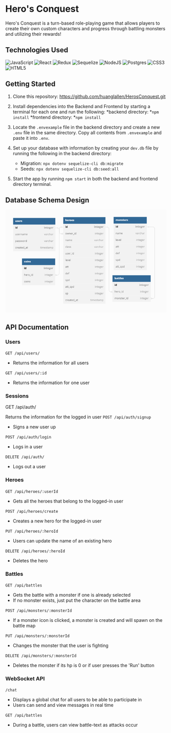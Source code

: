 # Hero's Conquest
Hero's Conquest is a turn-based role-playing game that allows players to create their own custom characters and progress through battling monsters and utilizing their rewards!

## Technologies Used
![JavaScript](https://img.shields.io/badge/javascript-%23323330.svg?style=for-the-badge&logo=javascript&logoColor=%23F7DF1E) 
![React](https://img.shields.io/badge/react-%2320232a.svg?style=for-the-badge&logo=react&logoColor=%2361DAFB) 
![Redux](https://img.shields.io/badge/redux-%23593d88.svg?style=for-the-badge&logo=redux&logoColor=white) 
![Sequelize](https://img.shields.io/badge/Sequelize-52B0E7?style=for-the-badge&logo=Sequelize&logoColor=white) 
![NodeJS](https://img.shields.io/badge/node.js-6DA55F?style=for-the-badge&logo=node.js&logoColor=white)
![Postgres](https://img.shields.io/badge/postgres-%23316192.svg?style=for-the-badge&logo=postgresql&logoColor=white)
![CSS3](https://img.shields.io/badge/css3-%231572B6.svg?style=for-the-badge&logo=css3&logoColor=white)
![HTML5](https://img.shields.io/badge/html5-%23E34F26.svg?style=for-the-badge&logo=html5&logoColor=white)

## Getting Started
1. Clone this repository: https://github.com/huanglallen/HerosConquest.git

2. Install dependencies into the Backend and Frontend by starting a terminal for each one and run the following:
   *backend directory:
       *`npm install`
   *frontend directory:
       *`npm install`
3. Locate the `.envexample` file in the backend directory and create a new `.env` file in the same directory. Copy all contents from `.envexample` and paste it into `.env`.

4. Set up your database with information by creating your `dev.db` file by running the following in the backend directory:
   * Migration: `npx dotenv sequelize-cli db:migrate`
   * Seeds: `npx dotenv sequelize-cli db:seed:all`
  
5. Start the app by running `npm start` in both the backend and frontend directory terminal.

## Database Schema Design

![db-schema]

[db-schema]: ./images/db.png

## API Documentation
### Users
`GET /api/users/`
* Returns the information for all users

`GET /api/users/:id`
* Returns the information for one user

### Sessions
GET /api/auth/

Returns the information for the logged in user
`POST /api/auth/signup`
* Signs a new user up

`POST /api/auth/login`
* Logs in a user

`DELETE /api/auth/`
* Logs out a user


### Heroes
`GET /api/heroes/:userId`
* Gets all the heroes that belong to the logged-in user

`POST /api/heroes/create`
* Creates a new hero for the logged-in user

`PUT /api/heroes/:heroId`
* Users can update the name of an existing hero

`DELETE /api/heroes/:heroId`
* Deletes the hero

### Battles
`GET /api/battles`
* Gets the battle with a monster if one is already selected
* If no monster exists, just put the character on the battle area

`POST /api/monsters/:monsterId`
* If a monster icon is clicked, a monster is created and will spawn on the battle map

`PUT /api/monsters/:monsterId`
* Changes the monster that the user is fighting

`DELETE /api/monsters/:monsterId`
* Deletes the monster if its hp is 0 or if user presses the 'Run' button

### WebSocket API
`/chat`
* Displays a global chat for all users to be able to participate in
* Users can send and view messages in real time

`GET /api/battles`
* During a battle, users can view battle-text as attacks occur
